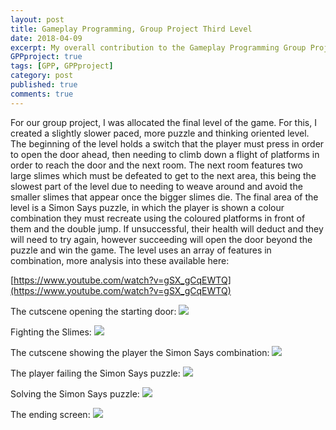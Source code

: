 ```yaml
---
layout: post
title: Gameplay Programming, Group Project Third Level
date: 2018-04-09
excerpt: My overall contribution to the Gameplay Programming Group Project.
GPPproject: true
tags: [GPP, GPPproject]
category: post
published: true
comments: true
---
```

For our group project, I was allocated the final level of the game. For this, I created a slightly slower paced, more puzzle and thinking oriented level. The beginning of the level holds a switch that the player must press in order to open the door ahead, then needing to climb down a flight of platforms in order to reach the door and the next room. The next room features two large slimes which must be defeated to get to the next area, this being the slowest part of the level due to needing to weave around and avoid the smaller slimes that appear once the bigger slimes die. The final area of the level is a Simon Says puzzle, in which the player is shown a colour combination they must recreate using the coloured platforms in front of them and the double jump. If unsuccessful, their health will deduct and they will need to try again, however succeeding will open the door beyond the puzzle and win the game. 
The level uses an array of features in combination, more analysis into these available here:




[https://www.youtube.com/watch?v=gSX_gCqEWTQ](https://www.youtube.com/watch?v=gSX_gCqEWTQ)

The cutscene opening the starting door:
<a href="https://i.imgur.com/VCr6g7I.png"><img src="https://i.imgur.com/VCr6g7I.png"></a>

Fighting the Slimes:
<a href="https://i.imgur.com/Fa1ohct.png"><img src="https://i.imgur.com/Fa1ohct.png"></a>

The cutscene showing the player the Simon Says combination:
<a href="https://i.imgur.com/ZXJizrJ.png"><img src="https://i.imgur.com/ZXJizrJ.png"></a>

The player failing the Simon Says puzzle:
<a href="https://i.imgur.com/cGnHnIL.png"><img src="https://i.imgur.com/cGnHnIL.png"></a>

Solving the Simon Says puzzle:
<a href="https://i.imgur.com/4OX9SWM.png"><img src="https://i.imgur.com/4OX9SWM.png"></a>

The ending screen:
<a href="https://i.imgur.com/sOhENq0.png"><img src="https://i.imgur.com/sOhENq0.png"></a>